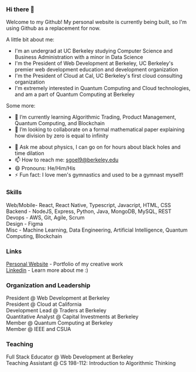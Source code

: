 ### Hi there 👋

Welcome to my Github! My personal website is currently being built, so I'm using Github as a replacement for now.

A little bit about me:
- I'm an undergrad at UC Berkeley studying Computer Science and Business Administration with a minor in Data Science
- I'm the President of Web Development at Berkeley, UC Berkeley's premier web development education and development organization
- I'm the President of Cloud at Cal, UC Berkeley's first cloud consulting organization
- I'm extremely interested in Quantum Computing and Cloud technologies, and am a part of Quantum Computing at Berkeley
<!-- - The psychology and details of product fascinates me, and I'd love to get more involved with product management
 - I'm a huge fan of finance and specifically quantitive finance, which is a field I very much want to learn more about -->

Some more:
<!-- - 🔭 I’m currently trying to figure out how to triple major in phsyics -->
- 🌱 I’m currently learning Algorithmic Trading, Product Management, Quantum Computing, and Blockchain
- 👯 I’m looking to collaborate on a formal mathematical paper explaining how division by zero is equal to infinity
<!-- - 🤔 I’m looking for help with understanding options theory -->
- 💬 Ask me about physics, I can go on for hours about black holes and time dilation
- 📫 How to reach me: sgoel9@berkeley.edu
- 😄 Pronouns: He/Him/His
- ⚡ Fun fact: I love men's gymnastics and used to be a gymnast myself!

### Skills

Web/Mobile- React, React Native, Typescript, Javacript, HTML, CSS  
Backend - NodeJS, Express, Python, Java, MongoDB, MySQL, REST  
Devops - AWS, Git, Agile, Scrum  
Design - Figma  
Misc - Machine Learning, Data Engineering, Artificial Intelligence, Quantum Computing, Blockchain  

### Links

[Personal Website](www.samarthgoel.com) - Portfolio of my creative work  
[Linkedin](https://www.linkedin.com/in/samarth-goel-1047b8187/) - Learn more about me :)

### Organization and Leadership

President @ Web Development at Berkeley  
President @ Cloud at California  
Development Lead @ Traders at Berkeley  
Quantitative Analyst @ Capital Investments at Berkeley  
Member @ Quantum Computing at Berkeley  
Member @ IEEE and CSUA  

### Teaching

Full Stack Educator @ Web Development at Berkeley  
Teaching Assistant @ CS 198-112: Introduction to Algorithmic Thinking

<!--
**sgoel97/sgoel97** is a ✨ _special_ ✨ repository because its `README.md` (this file) appears on your GitHub profile.

Here are some ideas to get you started:

- 🔭 I’m currently working on ...
- 🌱 I’m currently learning ...
- 👯 I’m looking to collaborate on ...
- 🤔 I’m looking for help with ...
- 💬 Ask me about ...
- 📫 How to reach me: ...
- 😄 Pronouns: ...
- ⚡ Fun fact: ...
-->
